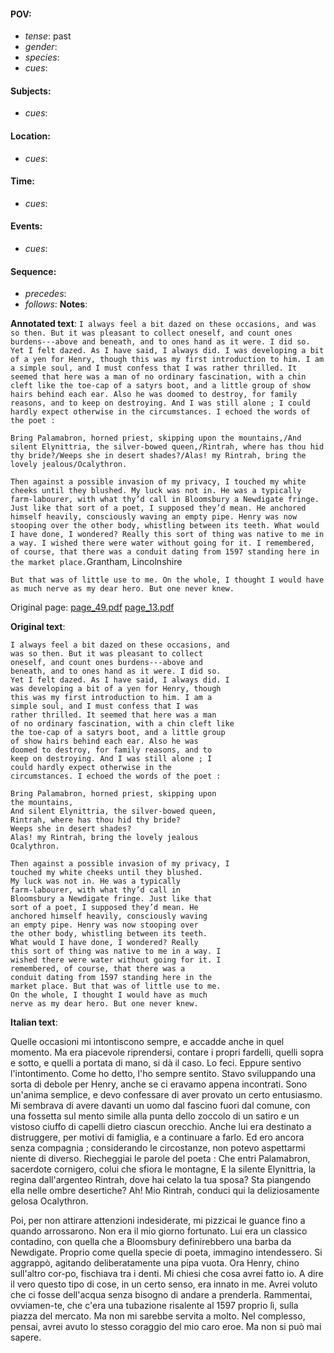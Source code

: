 #### POV: 
  - *tense*: past
  - *gender*:
  - *species*:
  - *cues*:
#### Subjects:
  - *cues*:
#### Location:
  - *cues*:
#### Time:
  - *cues*:
#### Events:
  - *cues*:
#### Sequence:
  - *precedes*:
  - *follows*:
**Notes**:


**Annotated text**:
`I always feel a bit dazed on these occasions, and was so then. But it was pleasant to collect oneself, and count ones burdens---above and beneath, and to ones hand as it were. I did so. Yet I felt dazed. As I have said, I always did. I was developing a bit of a yen for Henry, though this was my first introduction to him. I am a simple soul, and I must confess that I was rather thrilled. It seemed that here was a man of no ordinary fascination, with a chin cleft like the toe-cap of a satyrs boot, and a little group of show hairs behind each ear. Also he was doomed to destroy, for family reasons, and to keep on destroying. And I was still alone ; I could hardly expect otherwise in the circumstances. I echoed the words of the poet :`

`Bring Palamabron, horned priest, skipping upon the mountains,/And silent Elynittria, the silver-bowed queen,/Rintrah, where has thou hid thy bride?/Weeps she in desert shades?/Alas! my Rintrah, bring the lovely jealous/Ocalythron.`

`Then against a possible invasion of my privacy, I touched my white cheeks until they blushed. My luck was not in. He was a typically farm-labourer, with what thy’d call in Bloomsbury a Newdigate fringe. Just like that sort of a poet, I supposed they’d mean. He anchored himself heavily, consciously waving an empty pipe. Henry was now stooping over the other body, whistling between its teeth. What would I have done, I wondered? Really this sort of thing was native to me in a way. I wished there were water without going for it. I remembered, of course, that there was a conduit dating from 1597 standing here in the market place.`Grantham, Lincolnshire

`But that was of little use to me. On the whole, I thought I would have as much nerve as my dear hero. But one never knew.`


Original page:
[page_49.pdf](https://github.com/vigji/cainjb/blob/main/source_material/pages/page_49.pdf)
[page_13.pdf](https://github.com/vigji/cainjb/blob/main/source_material/pages/page_13.pdf)

**Original text**:
```
I always feel a bit dazed on these occasions, and 
was so then. But it was pleasant to collect 
oneself, and count ones burdens---above and 
beneath, and to ones hand as it were. I did so. 
Yet I felt dazed. As I have said, I always did. I 
was developing a bit of a yen for Henry, though 
this was my first introduction to him. I am a 
simple soul, and I must confess that I was 
rather thrilled. It seemed that here was a man 
of no ordinary fascination, with a chin cleft like 
the toe-cap of a satyrs boot, and a little group 
of show hairs behind each ear. Also he was 
doomed to destroy, for family reasons, and to 
keep on destroying. And I was still alone ; I 
could hardly expect otherwise in the 
circumstances. I echoed the words of the poet : 

Bring Palamabron, horned priest, skipping upon 
the mountains, 
And silent Elynittria, the silver-bowed queen,
Rintrah, where has thou hid thy bride?
Weeps she in desert shades?
Alas! my Rintrah, bring the lovely jealous
Ocalythron.

Then against a possible invasion of my privacy, I
touched my white cheeks until they blushed.
My luck was not in. He was a typically
farm-labourer, with what thy’d call in
Bloomsbury a Newdigate fringe. Just like that
sort of a poet, I supposed they’d mean. He
anchored himself heavily, consciously waving
an empty pipe. Henry was now stooping over
the other body, whistling between its teeth.
What would I have done, I wondered? Really
this sort of thing was native to me in a way. I
wished there were water without going for it. I
remembered, of course, that there was a
conduit dating from 1597 standing here in the
market place. But that was of little use to me.
On the whole, I thought I would have as much
nerve as my dear hero. But one never knew. 
```

**Italian text**:

Quelle occasioni mi intontiscono sempre, e accadde anche in quel momento. Ma era piacevole riprendersi, contare i propri fardelli, quelli sopra e sotto, e quelli a portata di mano, si dà il caso. Lo feci. Eppure sentivo l'intontimento. Come ho detto, l'ho sempre sentito.
Stavo sviluppando una sorta di debole per Henry, anche se ci eravamo appena incontrati. Sono un'anima semplice, e devo confessare di aver provato un certo entusiasmo. Mi sembrava di avere davanti un uomo dal fascino fuori dal comune, con una fossetta sul mento simile alla punta dello zoccolo di un satiro e un vistoso ciuffo di capelli dietro ciascun orecchio. Anche lui era destinato a distruggere, per motivi di famiglia, e a continuare a farlo. Ed ero ancora senza compagnia ; considerando le circostanze, non potevo aspettarmi niente di diverso. Riecheggiai le parole del poeta :
Che entri Palamabron, sacerdote cornigero, colui
che sfiora le montagne,
E la silente Elynittria, la regina dall'argenteo
Rintrah, dove hai celato la tua sposa?
Sta piangendo ella nelle ombre desertiche?
Ah! Mio Rintrah, conduci qui la deliziosamente gelosa
Ocalythron.

Poi, per non attirare attenzioni indesiderate, mi pizzicai le guance fino a quando arrossarono. Non era il mio giorno fortunato. Lui era un classico contadino, con quella che a Bloomsbury definirebbero una barba da Newdigate. Proprio come quella specie di poeta, immagino intendessero. Si aggrappò, agitando deliberatamente una pipa vuota. Ora Henry, chino sull'altro cor-po, fischiava tra i denti. Mi chiesi che cosa avrei fatto io.
A dire il vero questo tipo di cose, in un certo senso, era innato in me. Avrei voluto che ci fosse dell'acqua senza bisogno di andare a prenderla. Rammentai, ovviamen-te, che c'era una tubazione risalente al 1597 proprio lì, sulla piazza del mercato. Ma non mi sarebbe servita a molto. Nel complesso, pensai, avrei avuto lo stesso coraggio del mio caro eroe. Ma non si può mai sapere.

